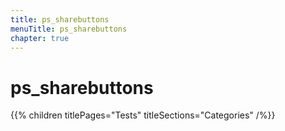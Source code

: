 ```yaml
---
title: ps_sharebuttons
menuTitle: ps_sharebuttons
chapter: true
---
```


# ps_sharebuttons

{{% children titlePages="Tests" titleSections="Categories" /%}}
